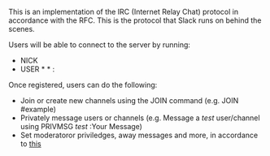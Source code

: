 This is an implementation of the IRC (Internet Relay Chat) protocol in accordance with the RFC. This is the protocol that Slack runs on behind the scenes. 

Users will be able to connect to the server by running:
* NICK <Your desired nickname>
* USER <Your desisered username> * * :<Your full name>

Once registered, users can do the following:
* Join or create new channels using the JOIN command (e.g. JOIN #example)
* Privately message users or channels (e.g. Message a _test_ user/channel using PRIVMSG _test_ :Your Message)
* Set moderatoror priviledges, away messages and more, in accordance to [this](https://datatracker.ietf.org/doc/html/rfc2812#section-3.1.5)

  
